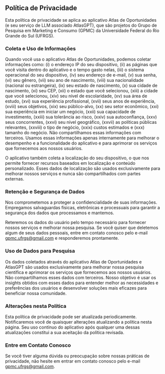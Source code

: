 ## Política de Privacidade
Esta política de privacidade se aplica ao aplicativo Atlas de Oportunidades (e seu serviço de LLM associado AtlasGPT), que são projetos do Grupo de Pesquisa em Marketing e Consumo (GPMC) da Universidade Federal do Rio Grande do Sul (UFRGS).

### Coleta e Uso de Informações
Quando você usa o aplicativo Atlas de Oportunidades, podemos coletar informações como: (i) o endereço IP do seu dispositivo, (ii) as páginas que você visita dentro do aplicativo e o tempo gasto nelas, (iii) o sistema operacional do seu dispositivo, (iv) seu endereço de e-mail, (v) sua senha, (vi) seu gênero, (vii) seu ano de nascimento, (viii) sua nacionalidade (nacional ou estrangeira), (ix) seu estado de nascimento, (x) sua cidade de nascimento, (xi) seu CEP, (xii) o estado que você selecionou, (xiii) a cidade que você selecionou, (xiv) seu nível de escolaridade, (xv) sua área de estudo, (xvi) sua experiência profissional, (xvii) seus anos de experiência, (xviii) seus objetivos, (xix) seu público-alvo, (xx) seu setor econômico, (xxi) sua experiência em iniciar um negócio, (xxii) sua capacidade de investimento, (xxiii) sua tolerância ao risco, (xxiv) sua autoconfiança, (xxv) seus concorrentes, (xxvi) seu nível geográfico, (xxvii) as políticas públicas relevantes, (xxviii) o tipo de negócio, (xxix) custos estimados e (xxx) tamanho do negócio. Não compartilhamos essas informações com terceiros. Usamos essas informações apenas internamente para melhorar o desempenho e a funcionalidade do aplicativo e para aprimorar os serviços que fornecemos aos nossos usuários.

O aplicativo também coleta a localização do seu dispositivo, o que nos permite fornecer recursos baseados em localização e conteúdo personalizado. Esses dados de localização são usados exclusivamente para melhorar nossos serviços e nunca são compartilhados com partes externas.

### Retenção e Segurança de Dados
Nos comprometemos a proteger a confidencialidade de suas informações. Empregamos salvaguardas físicas, eletrônicas e processuais para garantir a segurança dos dados que processamos e mantemos.

Reteremos os dados do usuário pelo tempo necessário para fornecer nossos serviços e melhorar nossa pesquisa. Se você quiser que deletemos algum de seus dados pessoais, entre em contato conosco pelo e-mail gpmc.ufrgs@gmail.com e responderemos prontamente.

### Uso de Dados para Pesquisa
Os dados coletados através do aplicativo Atlas de Oportunidades e AtlasGPT são usados exclusivamente para melhorar nossa pesquisa científica e aprimorar os serviços que fornecemos aos nossos usuários. Não compartilhamos esses dados com terceiros. Nosso objetivo é usar os insights obtidos com esses dados para entender melhor as necessidades e preferências dos usuários e desenvolver soluções mais eficazes para beneficiar nossa comunidade.

### Alterações nesta Política
Esta política de privacidade pode ser atualizada periodicamente. Notificaremos você de quaisquer alterações atualizando a política nesta página. Seu uso contínuo do aplicativo após qualquer uma dessas atualizações constitui a sua aceitação da política revisada.

### Entre em Contato Conosco
Se você tiver alguma dúvida ou preocupação sobre nossas práticas de privacidade, não hesite em entrar em contato conosco pelo e-mail gpmc.ufrgs@gmail.com.
